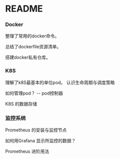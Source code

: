 # README

### Docker

整理了常用的docker命令。

总结了dockerfile资源清单。

搭建docker私有仓库。



### K8S

理解了k8S最基本的单位pod。  认识生命周期与调度策略

如何管理pod？  -- pod控制器

K8S 的数据存储



### 监控系统

Prometheus 的安装与监控节点

如何用Grafana 显示所监控的数据？

Prometheus  进阶用法
